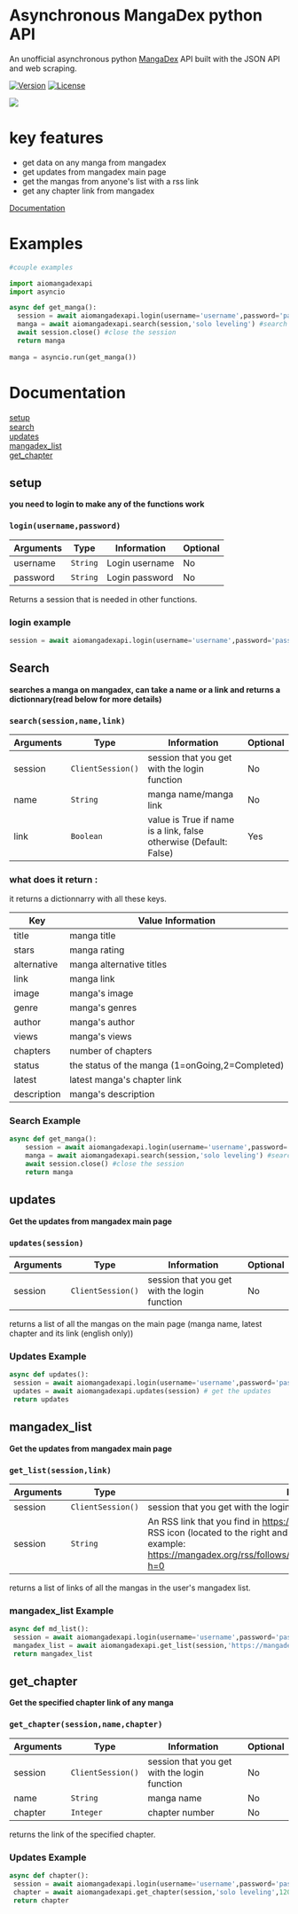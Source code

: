 # Asynchronous MangaDex python API 
An unofficial asynchronous python [MangaDex](https://www.mangadex.org) API built with the JSON API and web scraping.

[![Version](https://warehouse-camo.ingress.cmh1.psfhosted.org/272daab11b917f0c559858562da44257e95d80e6/68747470733a2f2f696d672e736869656c64732e696f2f707970692f762f646a616e676f2e737667)]()
[![License](https://img.shields.io/github/license/md-y/mangadex-full-api.svg?style=flat)](https://github.com/Mudy7/aiomangadexapi/blob/master/LICENCE.txt)

[<img src="https://reclaimthenet.org/wp-content/uploads/2020/01/mangadex-768x366.jpg">](https://reclaimthenet.org/wp-content/uploads/2020/01/mangadex-768x366.jpg)



# key features
 - get data on any manga from mangadex
 - get updates from mangadex main page
 - get the mangas from anyone's list with a rss link
 - get any chapter link from mangadex
 
[Documentation](#Documentation)

# Examples

```python
#couple examples

import aiomangadexapi
import asyncio

async def get_manga():
  session = await aiomangadexapi.login(username='username',password='password') # we login into mangadex
  manga = await aiomangadexapi.search(session,'solo leveling') #search for solo leveling (will return the first result of the search on mangadex)
  await session.close() #close the session 
  return manga
 
manga = asyncio.run(get_manga())

```


# Documentation
[setup](#setup) <br>
[search](#Search) <br>
[updates](#updates) <br>
[mangadex_list](#mangadex_list) <br>
[get_chapter](#get_chapter) <br>

## setup
**you need to login to make any of the functions work**
### ```login(username,password)```

|Arguments|Type|Information|Optional
|-|-|-|-
|username|```String```| Login username | No
|password|```String```| Login password | No

Returns a session that is needed in other functions.

### login example 
```python
session = await aiomangadexapi.login(username='username',password='password') # we login into mangadex
```

## Search
**searches a manga on mangadex, can take a name or a link and returns a dictionnary(read below for more details)**

### ```search(session,name,link)```
|Arguments|Type|Information|Optional
|-|-|-|-
|session|```ClientSession()```| session that you get with the login function | No
|name|```String```| manga name/manga link | No
|link|```Boolean```| value is True if name is a link, false otherwise (Default: False)  | Yes

### what does it return : 

it returns a dictionnarry with all these keys.

|Key|Value Information|
|-|-
|title|manga title|
|stars|manga rating|
|alternative|manga alternative titles|
|link|manga link|
|image|manga's image|
|genre|manga's genres|
|author|manga's author|
|views|manga's views|
|chapters|number of chapters|
|status|the status of the manga (1=onGoing,2=Completed)|
|latest|latest manga's chapter link|
|description|manga's description|

                                                                            
### Search Example
```python
async def get_manga():
    session = await aiomangadexapi.login(username='username',password='password') # we login into mangadex
    manga = await aiomangadexapi.search(session,'solo leveling') #search for solo leveling (will return the first result of the search on mangadex)
    await session.close() #close the session 
    return manga
```

## updates
**Get the updates from mangadex main page**

### ```updates(session)```
|Arguments|Type|Information|Optional
|-|-|-|-
|session|```ClientSession()```| session that you get with the login function | No

returns a list of all the mangas on the main page (manga name, latest chapter and its link (english only))

### Updates Example 
```python
async def updates():
 session = await aiomangadexapi.login(username='username',password='password') # we login into mangadex
 updates = await aiomangadexapi.updates(session) # get the updates
 return updates
```

## mangadex_list
**Get the updates from mangadex main page**

### ```get_list(session,link)```
|Arguments|Type|Information|Optional
|-|-|-|-
|session|```ClientSession()```| session that you get with the login function | No
|session|```String```| An RSS link that you find in  https://mangadex.org/follows by right clicking The RSS icon (located to the right and it looks like a sideways wifi icon). Here's an example: https://mangadex.org/rss/follows/TX7VKNS9hcudBenmUrFYM286ayGHvgfP?h=0 | No

returns a list of links of all the mangas in the user's mangadex list.

### mangadex_list Example 
```python
async def md_list():
 session = await aiomangadexapi.login(username='username',password='password') # we login into mangadex
 mangadex_list = await aiomangadexapi.get_list(session,'https://mangadex.org/rss/follows/TX7VKNS9hcudBenmUrFYM286ayGHvgfP?h=0') # get the user's mangadex list
 return mangadex_list
```
## get_chapter
**Get the specified chapter link of any manga**

### ```get_chapter(session,name,chapter)```
|Arguments|Type|Information|Optional
|-|-|-|-
|session|```ClientSession()```| session that you get with the login function | No
|name|```String```| manga name | No
|chapter|```Integer```| chapter number | No

returns the link of the specified chapter.

### Updates Example 
```python
async def chapter():
 session = await aiomangadexapi.login(username='username',password='password') # we login into mangadex
 chapter = await aiomangadexapi.get_chapter(session,'solo leveling',120) # get the chapter link
 return chapter
```







